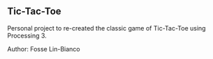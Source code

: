 ## Tic-Tac-Toe

Personal project to re-created the classic game of Tic-Tac-Toe using Processing 3.

Author: Fosse Lin-Bianco
